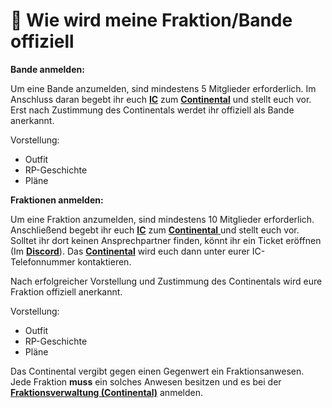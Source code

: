 # 🔫 Wie wird meine Fraktion/Bande  offiziell

**Bande anmelden:**

Um eine Bande anzumelden, sind mindestens 5 Mitglieder erforderlich. Im Anschluss daran begebt ihr euch [**IC**](was-ist-ic-ooc.md) zum [**Continental**](continental.md) und stellt euch vor. Erst nach Zustimmung des Continentals werdet ihr offiziell als Bande anerkannt.

Vorstellung:

* Outfit
* RP-Geschichte
* Pläne

**Fraktionen anmelden:**

Um eine Fraktion anzumelden, sind mindestens 10 Mitglieder erforderlich. Anschließend begebt ihr euch [**IC**](was-ist-ic-ooc.md) zum [**Continental** ](continental.md)und stellt euch vor. Solltet ihr dort keinen Ansprechpartner finden, könnt ihr ein Ticket eröffnen (Im [**Discord**](https://discord.gg/grp-fivem)). Das [**Continental**](continental.md) wird euch dann unter eurer IC-Telefonnummer kontaktieren.

Nach erfolgreicher Vorstellung und Zustimmung des Continentals wird eure Fraktion offiziell anerkannt.

Vorstellung:

* Outfit
* RP-Geschichte
* Pläne

Das Continental vergibt gegen einen Gegenwert ein Fraktionsanwesen. Jede Fraktion **muss** ein solches Anwesen besitzen und es bei der [**Fraktionsverwaltung (Continental)**](continental.md) anmelden.

